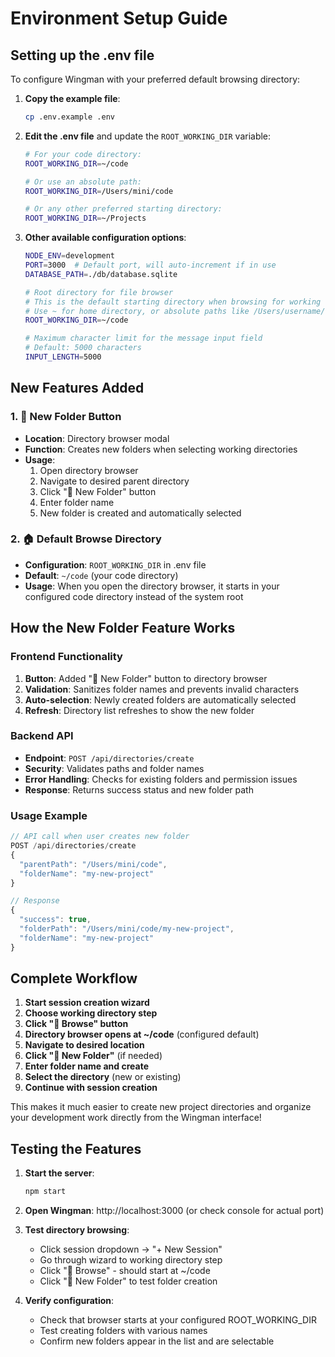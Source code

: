 # Environment Setup Guide

## Setting up the .env file

To configure Wingman with your preferred default browsing directory:

1. **Copy the example file**:
   ```bash
   cp .env.example .env
   ```

2. **Edit the .env file** and update the `ROOT_WORKING_DIR` variable:
   ```bash
   # For your code directory:
   ROOT_WORKING_DIR=~/code
   
   # Or use an absolute path:
   ROOT_WORKING_DIR=/Users/mini/code
   
   # Or any other preferred starting directory:
   ROOT_WORKING_DIR=~/Projects
   ```

3. **Other available configuration options**:
   ```bash
   NODE_ENV=development
   PORT=3000  # Default port, will auto-increment if in use
   DATABASE_PATH=./db/database.sqlite

   # Root directory for file browser
   # This is the default starting directory when browsing for working directories
   # Use ~ for home directory, or absolute paths like /Users/username/code
   ROOT_WORKING_DIR=~/code

   # Maximum character limit for the message input field
   # Default: 5000 characters
   INPUT_LENGTH=5000
   ```

## New Features Added

### 1. 📁 New Folder Button
- **Location**: Directory browser modal
- **Function**: Creates new folders when selecting working directories
- **Usage**: 
  1. Open directory browser
  2. Navigate to desired parent directory
  3. Click "📁 New Folder" button
  4. Enter folder name
  5. New folder is created and automatically selected

### 2. 🏠 Default Browse Directory
- **Configuration**: `ROOT_WORKING_DIR` in .env file
- **Default**: `~/code` (your code directory)
- **Usage**: When you open the directory browser, it starts in your configured code directory instead of the system root

## How the New Folder Feature Works

### Frontend Functionality
1. **Button**: Added "📁 New Folder" button to directory browser
2. **Validation**: Sanitizes folder names and prevents invalid characters
3. **Auto-selection**: Newly created folders are automatically selected
4. **Refresh**: Directory list refreshes to show the new folder

### Backend API
- **Endpoint**: `POST /api/directories/create`
- **Security**: Validates paths and folder names
- **Error Handling**: Checks for existing folders and permission issues
- **Response**: Returns success status and new folder path

### Usage Example
```javascript
// API call when user creates new folder
POST /api/directories/create
{
  "parentPath": "/Users/mini/code",
  "folderName": "my-new-project"
}

// Response
{
  "success": true,
  "folderPath": "/Users/mini/code/my-new-project",
  "folderName": "my-new-project"
}
```

## Complete Workflow

1. **Start session creation wizard**
2. **Choose working directory step**
3. **Click "📁 Browse" button**
4. **Directory browser opens at ~/code** (configured default)
5. **Navigate to desired location**
6. **Click "📁 New Folder"** (if needed)
7. **Enter folder name and create**
8. **Select the directory** (new or existing)
9. **Continue with session creation**

This makes it much easier to create new project directories and organize your development work directly from the Wingman interface!

## Testing the Features

1. **Start the server**:
   ```bash
   npm start
   ```

2. **Open Wingman**: http://localhost:3000 (or check console for actual port)

3. **Test directory browsing**:
   - Click session dropdown → "+ New Session"
   - Go through wizard to working directory step
   - Click "📁 Browse" - should start at ~/code
   - Click "📁 New Folder" to test folder creation

4. **Verify configuration**:
   - Check that browser starts at your configured ROOT_WORKING_DIR
   - Test creating folders with various names
   - Confirm new folders appear in the list and are selectable
